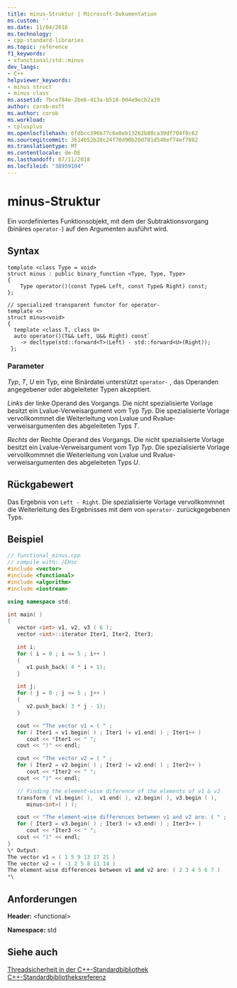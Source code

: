 ```yaml
---
title: minus-Struktur | Microsoft-Dokumentation
ms.custom: ''
ms.date: 11/04/2016
ms.technology:
- cpp-standard-libraries
ms.topic: reference
f1_keywords:
- xfunctional/std::minus
dev_langs:
- C++
helpviewer_keywords:
- minus struct
- minus class
ms.assetid: 7bce784e-2be6-413a-b516-004e9ecb2a39
author: corob-msft
ms.author: corob
ms.workload:
- cplusplus
ms.openlocfilehash: 6fdbcc396b77c6e0eb13262b80ca30df704f0c62
ms.sourcegitcommit: 3614b52b28c24f70d90b20d781d548ef74ef7082
ms.translationtype: MT
ms.contentlocale: de-DE
ms.lasthandoff: 07/11/2018
ms.locfileid: "38959104"
---
```

# <a name="minus-struct"></a>minus-Struktur

Ein vordefiniertes Funktionsobjekt, mit dem der Subtraktionsvorgang (binäres `operator-`) auf den Argumenten ausführt wird.

## <a name="syntax"></a>Syntax

```
template <class Type = void>
struct minus : public binary_function <Type, Type, Type>
{
    Type operator()(const Type& Left, const Type& Right) const;
};

// specialized transparent functor for operator-
template <>
struct minus<void>
{
  template <class T, class U>
  auto operator()(T&& Left, U&& Right) const`
    -> decltype(std::forward<T>(Left) - std::forward<U>(Right));
 };
```

### <a name="parameters"></a>Parameter

*Typ*, *T*, *U* ein Typ, eine Binärdatei unterstützt `operator-` , das Operanden angegebener oder abgeleiteter Typen akzeptiert.

*Links* der linke Operand des Vorgangs. Die nicht spezialisierte Vorlage besitzt ein Lvalue-Verweisargument vom Typ *Typ*. Die spezialisierte Vorlage vervollkommnet die Weiterleitung von Lvalue und Rvalue-verweisargumenten des abgeleiteten Typs *T*.

*Rechts* der Rechte Operand des Vorgangs. Die nicht spezialisierte Vorlage besitzt ein Lvalue-Verweisargument vom Typ *Typ*. Die spezialisierte Vorlage vervollkommnet die Weiterleitung von Lvalue und Rvalue-verweisargumenten des abgeleiteten Typs *U*.

## <a name="return-value"></a>Rückgabewert

Das Ergebnis von `Left - Right`. Die spezialisierte Vorlage vervollkommnet die Weiterleitung des Ergebnisses mit dem von `operator-` zurückgegebenen Typs.

## <a name="example"></a>Beispiel

```cpp
// functional_minus.cpp
// compile with: /EHsc
#include <vector>
#include <functional>
#include <algorithm>
#include <iostream>

using namespace std;

int main( )
{
   vector <int> v1, v2, v3 ( 6 );
   vector <int>::iterator Iter1, Iter2, Iter3;

   int i;
   for ( i = 0 ; i <= 5 ; i++ )
   {
      v1.push_back( 4 * i + 1);
   }

   int j;
   for ( j = 0 ; j <= 5 ; j++ )
   {
      v2.push_back( 3 * j - 1);
   }

   cout << "The vector v1 = ( " ;
   for ( Iter1 = v1.begin( ) ; Iter1 != v1.end( ) ; Iter1++ )
      cout << *Iter1 << " ";
   cout << ")" << endl;

   cout << "The vector v2 = ( " ;
   for ( Iter2 = v2.begin( ) ; Iter2 != v2.end( ) ; Iter2++ )
      cout << *Iter2 << " ";
   cout << ")" << endl;

   // Finding the element-wise diference of the elements of v1 & v2
   transform ( v1.begin( ),  v1.end( ), v2.begin( ), v3.begin ( ),
      minus<int>( ) );

   cout << "The element-wise differences between v1 and v2 are: ( " ;
   for ( Iter3 = v3.begin( ) ; Iter3 != v3.end( ) ; Iter3++ )
      cout << *Iter3 << " ";
   cout << ")" << endl;
}
\* Output:
The vector v1 = ( 1 5 9 13 17 21 )
The vector v2 = ( -1 2 5 8 11 14 )
The element-wise differences between v1 and v2 are: ( 2 3 4 5 6 7 )
*\
```

## <a name="requirements"></a>Anforderungen

**Header:** \<functional>

**Namespace:** std

## <a name="see-also"></a>Siehe auch

[Threadsicherheit in der C++-Standardbibliothek](../standard-library/thread-safety-in-the-cpp-standard-library.md)<br/>
[C++-Standardbibliotheksreferenz](../standard-library/cpp-standard-library-reference.md)<br/>
